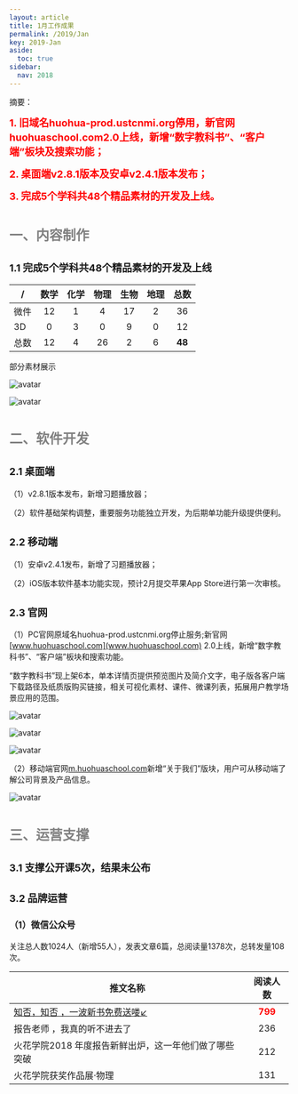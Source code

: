 ```yaml
---
layout: article
title: 1月工作成果
permalink: /2019/Jan
key: 2019-Jan
aside:
  toc: true
sidebar:
  nav: 2018
---
```




摘要：

<bro/><bro/>

**<font size="4" color="red">1. 旧域名huohua-prod.ustcnmi.org停用，新官网huohuaschool.com2.0上线，新增“数字教科书”、“客户端”板块及搜索功能；</font>**

**<font size="4" color="red">2. 桌面端v2.8.1版本及安卓v2.4.1版本发布；</font>**

**<font size="4" color="red">3. 完成5个学科共48个精品素材的开发及上线。</font>**

# <font size="5" color="gray">一、内容制作</font>

## <font size="4" >1.1 完成5个学科共48个精品素材的开发及上线</font>

| /   |  数学  |  化学 | 物理   |  生物  |  地理 |  总数 |
|-----|:------:|:------:|:------:|:------:|:------:|:------:|
| 微件 | 12 | 1 | 4 | 17 | 2 | 36 |
| 3D | 0 | 3 | 0 | 9 | 0 | 12 |
| 总数 | 12 | 4 | 26 | 2 | 6 | **48** |

部分素材展示

![avatar](images/20190111.png)

![avatar](images/20190112.png)

# <font size="5" color="gray">二、软件开发</font>

## <font size="4" >2.1 桌面端</font>

（1）v2.8.1版本发布，新增习题播放器；

（2）软件基础架构调整，重要服务功能独立开发，为后期单功能升级提供便利。

## <font size="4" >2.2 移动端</font>
  
（1）安卓v2.4.1发布，新增了习题播放器；

（2）iOS版本软件基本功能实现，预计2月提交苹果App Store进行第一次审核。

## <font size="4" >2.3 官网</font>

（1）PC官网原域名huohua-prod.ustcnmi.org停止服务;新官网[www.huohuaschool.com](www.huohuaschool.com) 2.0上线，新增“数字教科书”、“客户端”板块和搜索功能。

“数字教科书”现上架6本，单本详情页提供预览图片及简介文字，电子版各客户端下载路径及纸质版购买链接，相关可视化素材、课件、微课列表，拓展用户教学场景应用的范围。

![avatar](images/20190123.png)

![avatar](images/20190126.png)

![avatar](images/20190124.png)

（2）移动端官网[m.huohuaschool.com](m.huohuaschool.com)新增“关于我们”版块，用户可从移动端了解公司背景及产品信息。

![avatar](images/20190125.png)

# <font size="5" color="gray">三、运营支撑</font>

## <font size="4" >3.1 支撑公开课5次，结果未公布</font>



## <font size="4" >3.2 品牌运营</font>

### <font size="3" >（1）微信公众号</font>

关注总人数1024人（新增55人），发表文章6篇，总阅读量1378次，总转发量108次。

| 推文名称 |  阅读人数  | 
|-------------|:------:|
|[知否，知否	，一波新书免费送喽↙](https://mp.weixin.qq.com/s/wPzY5nrYK2FtcRSvIv822Q)| **<font color="red">799</font>** |
|报告老师	，我真的听不进去了| 236 |
|火花学院2018	年度报告新鲜出炉，这一年他们做了哪些突破| 212 |
|火花学院获奖作品展·物理| 131 |

